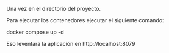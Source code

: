 Una vez en el directorio del proyecto.

Para ejecutar los contenedores ejecutar el siguiente comando:

docker compose up -d

Eso leventara la aplicación en http://localhost:8079




